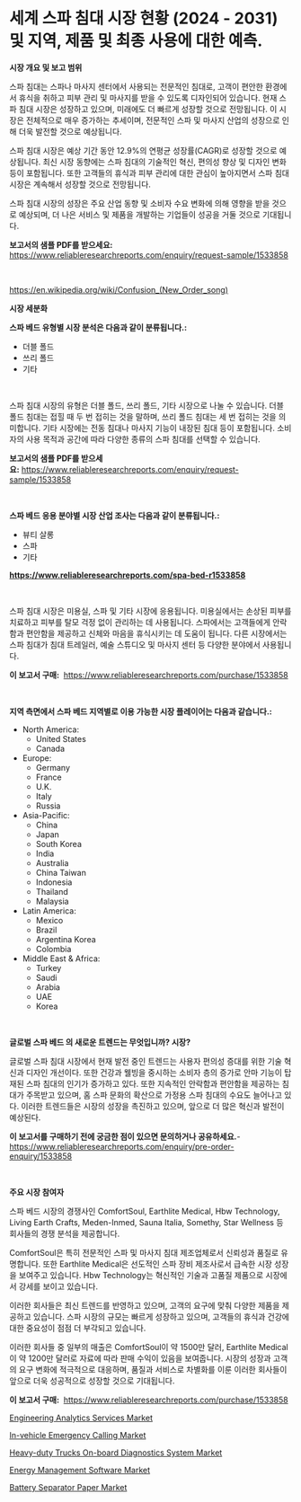 <p><h1>세계 스파 침대 시장 현황 (2024 - 2031) 및 지역, 제품 및 최종 사용에 대한 예측.</h1></p><p><strong>시장 개요 및 보고 범위</strong></p>
<p><p>스파 침대는 스파나 마사지 센터에서 사용되는 전문적인 침대로, 고객이 편안한 환경에서 휴식을 취하고 피부 관리 및 마사지를 받을 수 있도록 디자인되어 있습니다. 현재 스파 침대 시장은 성장하고 있으며, 미래에도 더 빠르게 성장할 것으로 전망됩니다. 이 시장은 전체적으로 매우 증가하는 추세이며, 전문적인 스파 및 마사지 산업의 성장으로 인해 더욱 발전할 것으로 예상됩니다.</p><p>스파 침대 시장은 예상 기간 동안 12.9%의 연평균 성장률(CAGR)로 성장할 것으로 예상됩니다. 최신 시장 동향에는 스파 침대의 기술적인 혁신, 편의성 향상 및 디자인 변화 등이 포함됩니다. 또한 고객들의 휴식과 피부 관리에 대한 관심이 높아지면서 스파 침대 시장은 계속해서 성장할 것으로 전망됩니다.</p><p>스파 침대 시장의 성장은 주요 산업 동향 및 소비자 수요 변화에 의해 영향을 받을 것으로 예상되며, 더 나은 서비스 및 제품을 개발하는 기업들이 성공을 거둘 것으로 기대됩니다.</p></p>
<p><strong>보고서의 샘플 PDF를 받으세요:</strong> <a href="https://www.reliableresearchreports.com/enquiry/request-sample/1533858">https://www.reliableresearchreports.com/enquiry/request-sample/1533858</a></p>
<p>&nbsp;</p>
<p><a href="https://en.wikipedia.org/wiki/Confusion_(New_Order_song)">https://en.wikipedia.org/wiki/Confusion_(New_Order_song)</a></p>
<p><strong>시장 세분화</strong></p>
<p><strong>스파 베드 유형별 시장 분석은 다음과 같이 분류됩니다.:</strong></p>
<p><ul><li>더블 폴드</li><li>쓰리 폴드</li><li>기타</li></ul></p>
<p>&nbsp;</p>
<p><p>스파 침대 시장의 유형은 더블 폴드, 쓰리 폴드, 기타 시장으로 나눌 수 있습니다. 더블 폴드 침대는 접힐 때 두 번 접히는 것을 말하며, 쓰리 폴드 침대는 세 번 접히는 것을 의미합니다. 기타 시장에는 전동 침대나 마사지 기능이 내장된 침대 등이 포함됩니다. 소비자의 사용 목적과 공간에 따라 다양한 종류의 스파 침대를 선택할 수 있습니다.</p></p>
<p><strong>보고서의 샘플 PDF를 받으세요:</strong>&nbsp;<a href="https://www.reliableresearchreports.com/enquiry/request-sample/1533858">https://www.reliableresearchreports.com/enquiry/request-sample/1533858</a></p>
<p>&nbsp;</p>
<p><strong> 스파 베드 응용 분야별 시장 산업 조사는 다음과 같이 분류됩니다.:</strong></p>
<p><ul><li>뷰티 살롱</li><li>스파</li><li>기타</li></ul></p>
<p><strong><a href="https://www.reliableresearchreports.com/spa-bed-r1533858">https://www.reliableresearchreports.com/spa-bed-r1533858</a></strong></p>
<p>&nbsp;</p>
<p><p>스파 침대 시장은 미용실, 스파 및 기타 시장에 응용됩니다. 미용실에서는 손상된 피부를 치료하고 피부를 탈모 걱정 없이 관리하는 데 사용됩니다. 스파에서는 고객들에게 안락함과 편안함을 제공하고 신체와 마음을 휴식시키는 데 도움이 됩니다. 다른 시장에서는 스파 침대가 침대 트레일러, 예술 스튜디오 및 마사지 센터 등 다양한 분야에서 사용됩니다.</p></p>
<p><strong>이 보고서 구매:</strong>&nbsp; <a href="https://www.reliableresearchreports.com/purchase/1533858">https://www.reliableresearchreports.com/purchase/1533858</a></p>
<p>&nbsp;</p>
<p><strong>지역 측면에서 스파 베드 지역별로 이용 가능한 시장 플레이어는 다음과 같습니다.:</strong></p>
<p><ul>
    <li>
        North America:
        <ul>
            <li>United States</li>
            <li>Canada</li>
        </ul>
    </li>
    <li>
        Europe:
        <ul>
            <li>Germany</li>
            <li>France</li>
            <li>U.K.</li>
            <li>Italy</li>
            <li>Russia</li>
        </ul>
    </li>
    <li>
        Asia-Pacific:
        <ul>
            <li>China</li>
            <li>Japan</li>
            <li>South Korea</li>
            <li>India</li>
            <li>Australia</li>
            <li>China Taiwan</li>
            <li>Indonesia</li>
            <li>Thailand</li>
            <li>Malaysia</li>
        </ul>
    </li>
    <li>
        Latin America:
        <ul>
            <li>Mexico</li>
            <li>Brazil</li>
            <li>Argentina Korea</li>
            <li>Colombia</li>
        </ul>
    </li>
    <li>
        Middle East & Africa:
        <ul>
            <li>Turkey</li>
            <li>Saudi</li>
            <li>Arabia</li>
            <li>UAE</li>
            <li>Korea</li>
        </ul>
    </li>
    </ul></p>
<p>&nbsp;</p>
<p><strong>글로벌 스파 베드 의 새로운 트렌드는 무엇입니까? 시장?</strong></p>
<p><p>글로벌 스파 침대 시장에서 현재 발전 중인 트렌드는 사용자 편의성 증대를 위한 기술 혁신과 디자인 개선이다. 또한 건강과 웰빙을 중시하는 소비자 층의 증가로 안마 기능이 탑재된 스파 침대의 인기가 증가하고 있다. 또한 지속적인 안락함과 편안함을 제공하는 침대가 주목받고 있으며, 홈 스파 문화의 확산으로 가정용 스파 침대의 수요도 늘어나고 있다. 이러한 트렌드들은 시장의 성장을 촉진하고 있으며, 앞으로 더 많은 혁신과 발전이 예상된다.</p></p>
<p><strong>이 보고서를 구매하기 전에 궁금한 점이 있으면 문의하거나 공유하세요.</strong>- <a href="https://www.reliableresearchreports.com/enquiry/pre-order-enquiry/1533858">https://www.reliableresearchreports.com/enquiry/pre-order-enquiry/1533858</a></p>
<p>&nbsp;</p>
<p><strong>주요 시장 참여자</strong></p>
<p><p>스파 베드 시장의 경쟁사인 ComfortSoul, Earthlite Medical, Hbw Technology, Living Earth Crafts, Meden-Inmed, Sauna Italia, Somethy, Star Wellness 등 회사들의 경쟁 분석을 제공합니다. </p><p>ComfortSoul은 특히 전문적인 스파 및 마사지 침대 제조업체로서 신뢰성과 품질로 유명합니다. 또한 Earthlite Medical은 선도적인 스파 장비 제조사로서 급속한 시장 성장을 보여주고 있습니다. Hbw Technology는 혁신적인 기술과 고품질 제품으로 시장에서 강세를 보이고 있습니다. </p><p>이러한 회사들은 최신 트렌드를 반영하고 있으며, 고객의 요구에 맞춰 다양한 제품을 제공하고 있습니다. 스파 시장의 규모는 빠르게 성장하고 있으며, 고객들의 휴식과 건강에 대한 중요성이 점점 더 부각되고 있습니다. </p><p>이러한 회사들 중 일부의 매출은 ComfortSoul이 약 1500만 달러, Earthlite Medical이 약 1200만 달러로 자료에 따라 판매 수익이 있음을 보여줍니다. 시장의 성장과 고객의 요구 변화에 적극적으로 대응하며, 품질과 서비스로 차별화를 이룬 이러한 회사들이 앞으로 더욱 성공적으로 성장할 것으로 기대됩니다.</p></p>
<p><strong>이 보고서 구매:</strong>&nbsp;&nbsp;<a href="https://www.reliableresearchreports.com/purchase/1533858">https://www.reliableresearchreports.com/purchase/1533858</a></p>
<p><p><a href="https://issuu.com/reportprime-2/docs/engineering-analytics-services-market-size-2030.pp">Engineering Analytics Services Market</a></p><p><a href="https://github.com/btwcqfvq34/Market-Research-Report-List-1/blob/main/in-vehicle-emergency-calling-market.md">In-vehicle Emergency Calling Market</a></p><p><a href="https://github.com/anggakarna133/Market-Research-Report-List-1/blob/main/heavy-duty-trucks-on-board-diagnostics-system-market.md">Heavy-duty Trucks On-board Diagnostics System Market</a></p><p><a href="https://issuu.com/reportprime-2/docs/energy-management-software-market-size-2030.pptx">Energy Management Software Market</a></p><p><a href="https://medium.com/@samantha.welch56767/global-battery-separator-paper-market-exploring-market-share-market-trends-and-future-growth-d677cc6bd8c5">Battery Separator Paper Market</a></p></p>